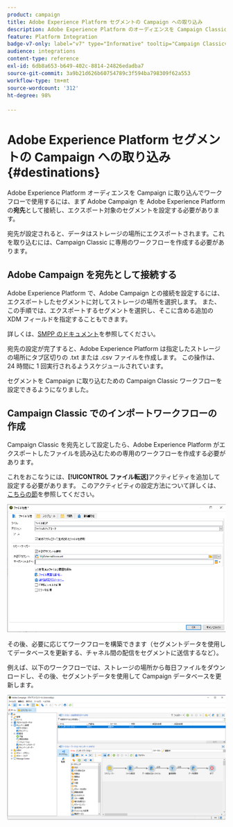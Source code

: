 ```yaml
---
product: campaign
title: Adobe Experience Platform セグメントの Campaign への取り込み
description: Adobe Experience Platform のオーディエンスを Campaign Classic に取り込む方法について説明します
feature: Platform Integration
badge-v7-only: label="v7" type="Informative" tooltip="Campaign Classicv7 にのみ適用"
audience: integrations
content-type: reference
exl-id: 6db8a653-b649-402c-8814-24826edadba7
source-git-commit: 3a9b21d626b60754789c3f594ba798309f62a553
workflow-type: tm+mt
source-wordcount: '312'
ht-degree: 98%

---
```


# Adobe Experience Platform セグメントの Campaign への取り込み {#destinations}



Adobe Experience Platform オーディエンスを Campaign に取り込んでワークフローで使用するには、まず Adobe Campaign を Adobe Experience Platform の&#x200B;**宛先**&#x200B;として接続し、エクスポート対象のセグメントを設定する必要があります。

宛先が設定されると、データはストレージの場所にエクスポートされます。これを取り込むには、Campaign Classic に専用のワークフローを作成する必要があります。

## Adobe Campaign を宛先として接続する

Adobe Experience Platform で、Adobe Campaign との接続を設定するには、エクスポートしたセグメントに対してストレージの場所を選択します。 また、この手順では、エクスポートするセグメントを選択し、そこに含める追加の XDM フィールドを指定することもできます。

詳しくは、[SMPP のドキュメント](https://experienceleague.adobe.com/docs/experience-platform/destinations/catalog/email-marketing/adobe-campaign.html?lang=ja)を参照してください。

宛先の設定が完了すると、Adobe Experience Platform は指定したストレージの場所にタブ区切りの .txt または .csv ファイルを作成します。 この操作は、24 時間に 1 回実行されるようスケジュールされています。

セグメントを Campaign に取り込むための Campaign Classic ワークフローを設定できるようになりました。

## Campaign Classic でのインポートワークフローの作成

Campaign Classic を宛先として設定したら、Adobe Experience Platform がエクスポートしたファイルを読み込むための専用のワークフローを作成する必要があります。

これをおこなうには、**[!UICONTROL ファイル転送]**&#x200B;アクティビティを追加して設定する必要があります。 このアクティビティの設定方法について詳しくは、 [こちらの節](../../workflow/using/file-transfer.md)を参照してください。

![](assets/rtcdp-file-transfer.png)

その後、必要に応じてワークフローを構築できます（セグメントデータを使用してデータベースを更新する、チャネル間の配信をセグメントに送信するなど）。

例えば、以下のワークフローでは、ストレージの場所から毎日ファイルをダウンロードし、その後、セグメントデータを使用して Campaign データベースを更新します。

![](assets/rtcdp-workflow.png)
